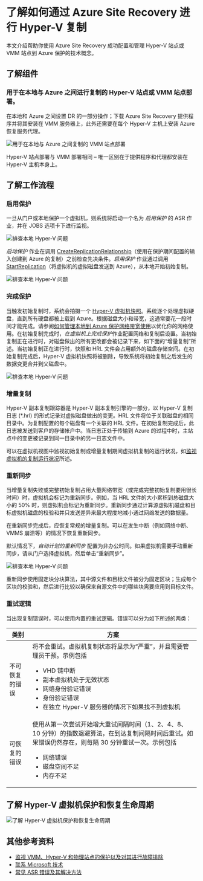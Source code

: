 <properties
	pageTitle="了解如何通过 Azure Site Recovery 进行 Hyper-V 复制 | Azure" 
	description="使用本文来了解帮助你成功安装、配置和管理 Azure Site Recovery 的技术概念。" 
	services="site-recovery" 
	documentationCenter="" 
	authors="anbacker" 
	manager="mkjain" 
	editor=""/>

<tags
	ms.service="site-recovery"
	ms.devlang="na"
	ms.topic="article"
	ms.tgt_pltfrm="na"
	ms.workload="storage-backup-recovery"
	ms.date="09/12/2016"
	wacn.date="10/10/2016"
	ms.author="rajanaki"/>
 

# 了解如何通过 Azure Site Recovery 进行 Hyper-V 复制

本文介绍帮助你使用 Azure Site Recovery 成功配置和管理 Hyper-V 站点或 VMM 站点到 Azure 保护的技术概念。

## 了解组件

### 用于在本地与 Azure 之间进行复制的 Hyper-V 站点或 VMM 站点部署。
 
在本地和 Azure 之间设置 DR 的一部分操作；下载 Azure Site Recovery 提供程序并将其安装在 VMM 服务器上，此外还需要在每个 Hyper-V 主机上安装 Azure 恢复服务代理。

![用于在本地与 Azure 之间复制的 VMM 站点部署](./media/site-recovery-understanding-site-to-azure-protection/image00.png)

Hyper-V 站点部署与 VMM 部署相同 – 唯一区别在于提供程序和代理都安装在 Hyper-V 主机本身上。

## 了解工作流程

### 启用保护
一旦从门户或本地保护一个虚拟机，则系统将启动一个名为 *启用保护* 的 ASR 作业，并在 JOBS 选项卡下进行监视。

![排查本地 Hyper-V 问题](./media/site-recovery-understanding-site-to-azure-protection/image01.png)

*启动保护* 作业在调用 [CreateReplicationRelationship](https://msdn.microsoft.com/zh-cn/library/hh850036.aspx)（使用在保护期间配置的输入创建到 Azure 的复制）之前检查先决条件。*启用保护* 作业通过调用 [StartReplication](https://msdn.microsoft.com/zh-cn/library/hh850303.aspx)（将虚拟机的虚拟磁盘发送到 Azure），从本地开始初始复制。

![排查本地 Hyper-V 问题](./media/site-recovery-understanding-site-to-azure-protection/image02.png)

### 完成保护
当触发初始复制时，系统会拍摄一个 [Hyper-V 虚拟机快照](https://technet.microsoft.com/zh-cn/library/dd560637.aspx)。系统逐个处理虚拟硬盘，直到所有硬盘都被上载到 Azure。根据磁盘大小和带宽，这通常要花一段时间才能完成。请参阅[如何管理本地到 Azure 保护网络带宽使用](https://support.microsoft.com/zh-cn/kb/3056159)以优化你的网络使用。在初始复制完成时，*在虚拟机上完成保护*作业配置网络和复制后设置。当初始复制正在进行时，对磁盘做出的所有更改都会被记录下来，如下面的“增量复制”所述。当初始复制正在进行时，快照和 HRL 文件会占用额外的磁盘存储空间。在初始复制完成后，Hyper-V 虚拟机快照将被删除，导致系统将初始复制之后发生的数据变更合并到父磁盘中。

![排查本地 Hyper-V 问题](./media/site-recovery-understanding-site-to-azure-protection/image03.png)

### 增量复制
Hyper-V 副本复制跟踪器是 Hyper-V 副本复制引擎的一部分，以 Hyper-V 复制日志 (*.hrl) 的形式记录对虚拟磁盘做出的变更。HRL 文件将位于关联磁盘的相同目录中。为复制配置的每个磁盘有一个关联的 HRL 文件。在初始复制完成后，此日志被发送到客户的存储帐户中。当日志正处于传输到 Azure 的过程中时，主站点中的变更被记录到同一目录中的另一日志文件中。

可以在虚拟机视图中监视初始复制或增量复制期间虚拟机复制的运行状况，如[监视虚拟机的复制运行状况](/documentation/articles/site-recovery-monitoring-and-troubleshooting/#monitor-replication-health-for-virtual-machine)所述。

### 重新同步 
当增量复制失败或完整初始复制占用大量网络带宽（或完成完整初始复制要用很长时间）时，虚拟机会标记为重新同步。例如，当 HRL 文件的大小累积到总磁盘大小的 50% 时，则虚拟机会标记为重新同步。重新同步通过计算源虚拟机磁盘和目标虚拟机磁盘的校验和并只发送差异来最大程度地减小通过网络发送的数据量。

在重新同步完成后，应恢复常规的增量复制。可以在发生中断（例如网络中断、VMMS 崩溃等）的情况下恢复重新同步。

默认情况下，*自动计划的重新同步* 配置为非办公时间。如果虚拟机需要手动重新同步，请从门户选择虚拟机，然后单击“重新同步”。

![排查本地 Hyper-V 问题](./media/site-recovery-understanding-site-to-azure-protection/image04.png)

重新同步使用固定块分块算法，其中源文件和目标文件被分为固定区块；生成每个区块的校验和，然后进行比较以确保来自源文件中的哪些块需要应用到目标文件。

### 重试逻辑
当出现复制错误时，可以使用内置的重试逻辑。错误可以分为如下所述的两类：

| 类别 | 方案 |
|---------------------------|----------------------------------------------|
| 不可恢复的错误 | 将不会重试。虚拟机复制状态将显示为“严重”，并且需要管理员干预。示例包括 <ul><li>VHD 链中断</li><li>副本虚拟机处于无效状态</li><li>网络身份验证错误</li><li>身份验证错误</li><li>在独立 Hyper-V 服务器的情况下如果找不到虚拟机</li></ul>|
| 可恢复的错误 | 使用从第一次尝试开始增大重试间隔时间（1、2、4、8、10 分钟）的指数退避算法，在到达复制间隔时间后重试。如果错误仍然存在，则每隔 30 分钟重试一次。示例包括 <ul><li>网络错误</li><li>磁盘空间不足</li><li>内存不足</li></ul>|

## 了解 Hyper-V 虚拟机保护和恢复生命周期

![了解 Hyper-V 虚拟机保护和恢复生命周期](./media/site-recovery-understanding-site-to-azure-protection/image05.png)

## 其他参考资料

- [监视 VMM、Hyper-V 和物理站点的保护以及对其进行故障排除](/documentation/articles/site-recovery-monitoring-and-troubleshooting/)
- [联系 Microsoft 技术](/documentation/articles/site-recovery-monitoring-and-troubleshooting/#reaching-out-for-microsoft-support)
- [常见 ASR 错误及其解决方法](/documentation/articles/site-recovery-monitoring-and-troubleshooting/#common-asr-errors-and-their-resolutions)

<!---HONumber=Mooncake_0926_2016-->